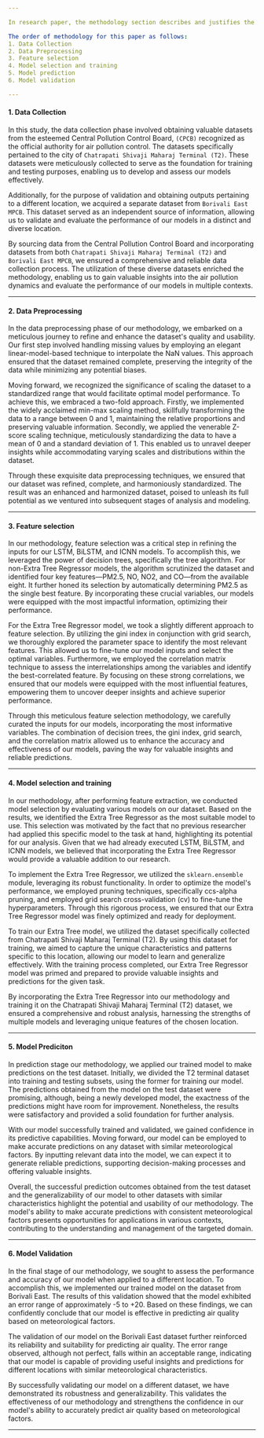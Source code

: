 ```yaml
---

In research paper, the methodology section describes and justifies the chosen approach, data collection methods, data analysis techniques, and any other procedures implemented to address the research objectives. The methodology section typically explains how the research was conducted, the rationale behind the choices made, and how the gathered data was treated and analyzed.

The order of methodology for this paper as follows:
1. Data Collection
2. Data Preprocessing
3. Feature selection
4. Model selection and training
5. Model prediction
6. Model validation

---
```


#### 1. Data Collection

In this study, the data collection phase involved obtaining valuable datasets from the esteemed Central Pollution Control Board,  `(CPCB)` recognized as the official authority for air pollution control. The datasets specifically pertained to the city of `Chatrapati Shivaji Maharaj Terminal (T2)`. These datasets were meticulously collected to serve as the foundation for training and testing purposes, enabling us to develop and assess our models effectively.

Additionally, for the purpose of validation and obtaining outputs pertaining to a different location, we acquired a separate dataset from `Borivali East MPCB`. This dataset served as an independent source of information, allowing us to validate and evaluate the performance of our models in a distinct and diverse location.

By sourcing data from the Central Pollution Control Board and incorporating datasets from both `Chatrapati Shivaji Maharaj Terminal (T2)` and `Borivali East MPCB`, we ensured a comprehensive and reliable data collection process. The utilization of these diverse datasets enriched the methodology, enabling us to gain valuable insights into the air pollution dynamics and evaluate the performance of our models in multiple contexts.

---

#### 2. Data Preprocessing

In the data preprocessing phase of our methodology, we embarked on a meticulous journey to refine and enhance the dataset's quality and usability. Our first step involved handling missing values by employing an elegant linear-model-based technique to interpolate the NaN values. This approach ensured that the dataset remained complete, preserving the integrity of the data while minimizing any potential biases.

Moving forward, we recognized the significance of scaling the dataset to a standardized range that would facilitate optimal model performance. To achieve this, we embraced a two-fold approach. Firstly, we implemented the widely acclaimed min-max scaling method, skillfully transforming the data to a range between 0 and 1, maintaining the relative proportions and preserving valuable information. Secondly, we applied the venerable Z-score scaling technique, meticulously standardizing the data to have a mean of 0 and a standard deviation of 1. This enabled us to unravel deeper insights while accommodating varying scales and distributions within the dataset.

Through these exquisite data preprocessing techniques, we ensured that our dataset was refined, complete, and harmoniously standardized. The result was an enhanced and harmonized dataset, poised to unleash its full potential as we ventured into subsequent stages of analysis and modeling.

---

#### 3. Feature selection

In our methodology, feature selection was a critical step in refining the inputs for our LSTM, BiLSTM, and ICNN models. To accomplish this, we leveraged the power of decision trees, specifically the tree algorithm. For non-Extra Tree Regressor models, the algorithm scrutinized the dataset and identified four key features—PM2.5, NO, NO2, and CO—from the available eight. It further honed its selection by automatically determining PM2.5 as the single best feature. By incorporating these crucial variables, our models were equipped with the most impactful information, optimizing their performance.

For the Extra Tree Regressor model, we took a slightly different approach to feature selection. By utilizing the gini index in conjunction with grid search, we thoroughly explored the parameter space to identify the most relevant features. This allowed us to fine-tune our model inputs and select the optimal variables. Furthermore, we employed the correlation matrix technique to assess the interrelationships among the variables and identify the best-correlated feature. By focusing on these strong correlations, we ensured that our models were equipped with the most influential features, empowering them to uncover deeper insights and achieve superior performance.

Through this meticulous feature selection methodology, we carefully curated the inputs for our models, incorporating the most informative variables. The combination of decision trees, the gini index, grid search, and the correlation matrix allowed us to enhance the accuracy and effectiveness of our models, paving the way for valuable insights and reliable predictions.

---

#### 4. Model selection and training

In our methodology, after performing feature extraction, we conducted model selection by evaluating various models on our dataset. Based on the results, we identified the Extra Tree Regressor as the most suitable model to use. This selection was motivated by the fact that no previous researcher had applied this specific model to the task at hand, highlighting its potential for our analysis. Given that we had already executed LSTM, BiLSTM, and ICNN models, we believed that incorporating the Extra Tree Regressor would provide a valuable addition to our research.

To implement the Extra Tree Regressor, we utilized the `sklearn.ensemble` module, leveraging its robust functionality. In order to optimize the model's performance, we employed pruning techniques, specifically ccs-alpha pruning, and employed grid search cross-validation (cv) to fine-tune the hyperparameters. Through this rigorous process, we ensured that our Extra Tree Regressor model was finely optimized and ready for deployment.

To train our Extra Tree model, we utilized the dataset specifically collected from Chatrapati Shivaji Maharaj Terminal (T2). By using this dataset for training, we aimed to capture the unique characteristics and patterns specific to this location, allowing our model to learn and generalize effectively. With the training process completed, our Extra Tree Regressor model was primed and prepared to provide valuable insights and predictions for the given task.

By incorporating the Extra Tree Regressor into our methodology and training it on the Chatrapati Shivaji Maharaj Terminal (T2) dataset, we ensured a comprehensive and robust analysis, harnessing the strengths of multiple models and leveraging unique features of the chosen location.

---

#### 5. Model Prediciton

In prediction stage our methodology, we applied our trained model to make predictions on the test dataset. Initially, we divided the T2 terminal dataset into training and testing subsets, using the former for training our model. The predictions obtained from the model on the test dataset were promising, although, being a newly developed model, the exactness of the predictions might have room for improvement. Nonetheless, the results were satisfactory and provided a solid foundation for further analysis.

With our model successfully trained and validated, we gained confidence in its predictive capabilities. Moving forward, our model can be employed to make accurate predictions on any dataset with similar meteorological factors. By inputting relevant data into the model, we can expect it to generate reliable predictions, supporting decision-making processes and offering valuable insights.

Overall, the successful prediction outcomes obtained from the test dataset and the generalizability of our model to other datasets with similar characteristics highlight the potential and usability of our methodology. The model's ability to make accurate predictions with consistent meteorological factors presents opportunities for applications in various contexts, contributing to the understanding and management of the targeted domain.

---

#### 6. Model Validation

In the final stage of our methodology, we sought to assess the performance and accuracy of our model when applied to a different location. To accomplish this, we implemented our trained model on the dataset from Borivali East. The results of this validation showed that the model exhibited an error range of approximately -5 to +20. Based on these findings, we can confidently conclude that our model is effective in predicting air quality based on meteorological factors.

The validation of our model on the Borivali East dataset further reinforced its reliability and suitability for predicting air quality. The error range observed, although not perfect, falls within an acceptable range, indicating that our model is capable of providing useful insights and predictions for different locations with similar meteorological characteristics.

By successfully validating our model on a different dataset, we have demonstrated its robustness and generalizability. This validates the effectiveness of our methodology and strengthens the confidence in our model's ability to accurately predict air quality based on meteorological factors.

---